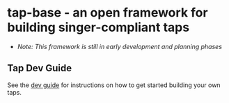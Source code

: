 # tap-base - an open framework for building singer-compliant taps

* _Note: This framework is still in early development and planning phases_

## Tap Dev Guide

See the [dev guide](docs/dev_guide.md) for instructions on how to get started building your own
taps.
